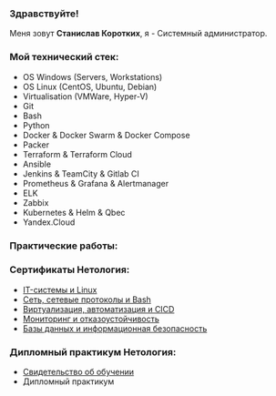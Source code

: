 ### Здравствуйте!

Меня зовут <b>Станислав Коротких</b>, я - Системный администратор.

### Мой технический стек:

- OS Windows (Servers, Workstations)
- OS Linux (CentOS, Ubuntu, Debian)
- Virtualisation (VMWare, Hyper-V)
- Git
- Bash
- Python
- Docker & Docker Swarm & Docker Compose
- Packer
- Terraform & Terraform Cloud
- Ansible
- Jenkins & TeamCity & Gitlab CI
- Prometheus & Grafana & Alertmanager
- ELK
- Zabbix
- Kubernetes & Helm & Qbec
- Yandex.Cloud

### Практические работы:

### Сертификаты Нетология:
- [IT-системы и Linux](https://github.com/Skason/Skason/blob/main/Documents/cert_IT-system%20and%20Linux.pdf)
- [Сеть, сетевые протоколы и Bash](https://github.com/Skason/Skason/blob/main/Documents/cert_Network%2C%20network%20protocols%20and%20Bash.pdf)
- [Виртуализация, автоматизация и CICD](https://github.com/Skason/Skason/blob/main/Documents/cert_Virtualization%2C%20automatization%20and%20CICD.pdf)
- [Мониторинг и отказоустойчивость](https://github.com/Skason/Skason/blob/main/Documents/cert_Monitoring%20and%20fault%20tolerance.pdf)
- [Базы данных и информационная безопасность](https://github.com/Skason/Skason/blob/main/Documents/cert_Data%20base.pdf)

### Дипломный практикум Нетология:
- [Свидетельство об обучении](https://github.com/Skason/Skason/blob/main/Documents/Diplom.pdf)
- Дипломный практикум
